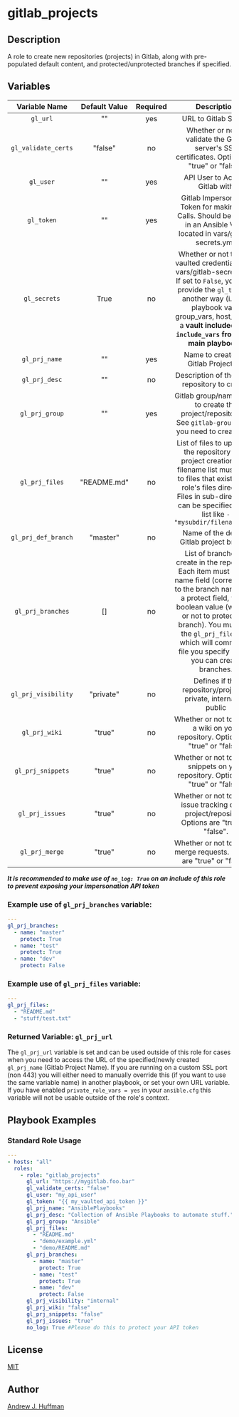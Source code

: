 # gitlab_projects
## Description
A role to create new repositories (projects) in Gitlab, along with pre-populated default content, and protected/unprotected branches if specified.
## Variables
| Variable Name | Default Value | Required | Description |
|:---:|:---:|:---:|:---:|
|`gl_url`|""|yes|URL to Gitlab Server|
|`gl_validate_certs`|"false"|no|Whether or not to validate the Gitlab server's SSL certificates.  Options are "true" or "false".|
|`gl_user`|""|yes|API User to Access Gitlab with|
|`gl_token`|""|yes|Gitlab Impersonation Token for making API Calls. Should be stored in an Ansible Vault located in vars/gitlab-secrets.yml.|
|`gl_secrets`|True|no|Whether or not to load vaulted credentials from vars/gitlab-secrets.yml.  If set to `False`, you must provide the `gl_token` in another way (i.e. via playbook vars, group_vars, host_vars or a **vault included with `include_vars` from your main playbook.**)|
|`gl_prj_name`|""|yes|Name to create the Gitlab Project as.|
|`gl_prj_desc`|""|no|Description of the Gitlab repository to create.|
|`gl_prj_group`|""|yes|Gitlab group/namespace to create the project/repository in.  See `gitlab-group` role if you need to create one.|
|`gl_prj_files`|"README.md"|no|List of files to upload to the repository after project creation.  The filename list must point to files that exist in this role's files directory. Files in sub-directories can be specified in the list like `- "mysubdir/filename.txt"`|
|`gl_prj_def_branch`|"master"|no|Name of the default Gitlab project branch.|
|`gl_prj_branches`|[]|no|List of branches to create in the repository.  Each item must have a name field (corresponds to the branch name) and a protect field, with a boolean value (whether or not to protect this branch).  You must use the `gl_prj_files` list, which will commit the file you specify before you can create branches.|
|`gl_prj_visibility`|"private"|no|Defines if the repository/project is private, internal, or public|
|`gl_prj_wiki`|"true"|no|Whether or not to enable a wiki on your repository. Options are "true" or "false".|
|`gl_prj_snippets`|"true"|no|Whether or not to enable snippets on your repository.  Options are "true" or "false".|
|`gl_prj_issues`|"true"|no|Whether or not to enable issue tracking on the project/repository.  Options are "true" or "false".|
|`gl_prj_merge`|"true"|no|Whether or not to enable merge requests.  Options are "true" or "false".|

***It is recommended to make use of `no_log: True` on an include of this role to prevent exposing your impersonation API token***
### Example use of `gl_prj_branches` variable:
```yaml
---
gl_prj_branches:
  - name: "master"
    protect: True
  - name: "test"
    protect: True
  - name: "dev"
    protect: False  
```
### Example use of `gl_prj_files` variable:
```yaml
---
gl_prj_files:
  - "README.md"
  - "stuff/test.txt"
```
### Returned Variable: `gl_prj_url`
The `gl_prj_url` variable is set and can be used outside of this role for cases when you need to access the URL of the specified/newly created `gl_prj_name` (Gitlab Project Name).  If you are running on a custom SSL port (non 443) you will either need to manually override this (if you want to use the same variable name) in another playbook, or set your own URL variable.  If you have enabled `private_role_vars = yes` in your `ansible.cfg` this variable will not be usable outside of the role's context.
## Playbook Examples
### Standard Role Usage
```yaml
---
- hosts: "all"
  roles:
    - role: "gitlab_projects"
      gl_url: "https://mygitlab.foo.bar"
      gl_validate_certs: "false"
      gl_user: "my_api_user"
      gl_token: "{{ my_vaulted_api_token }}"
      gl_prj_name: "AnsiblePlaybooks"
      gl_prj_desc: "Collection of Ansible Playbooks to automate stuff."
      gl_prj_group: "Ansible"
      gl_prj_files:
        - "README.md"
        - "demo/example.yml"
        - "demo/README.md"
      gl_prj_branches:
        - name: "master"
          protect: True
        - name: "test"
          protect: True
        - name: "dev"
          protect: False
      gl_prj_visibility: "internal"
      gl_prj_wiki: "false"
      gl_prj_snippets: "false"
      gl_prj_issues: "true"
      no_log: True #Please do this to protect your API token
```
## License
[MIT](LICENSE)

## Author  
[Andrew J. Huffman](https://github.com/ahuffman)
